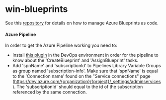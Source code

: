 # win-blueprints

See this [repository](https://github.com/Azure/azure-blueprints) for details on how to manage Azure Blueprints as code.

#### Azure Pipeline

In order to get the Azure Pipeline working you need to:

- Install [this plugin](https://marketplace.visualstudio.com/items?itemName=nepeters.azure-blueprints&ssr=false) in the DevOps environment in order for the pipeline to know about the 'CreateBlueprint' and 'AssignBlueprint' tasks.
- Add 'spnName' and 'subscriptionId' to Pipelines Library Variable Groups as group named 'subscription-info'. Make sure that 'spnName' is equal to the 'Connection name' found on the "Service connections" page (https://dev.azure.com/{organization}/{project}/_settings/adminservices). The 'subscriptionId' should equal to the id of the subscription referenced by the same connection.
